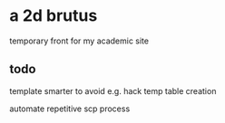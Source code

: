 # a 2d brutus

temporary front for my academic site

## todo

template smarter to avoid e.g. hack temp table creation

automate repetitive scp process
